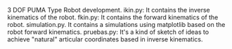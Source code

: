 3 DOF PUMA Type Robot development.
ikin.py: It contains the inverse kinematics of the robot.
fkin.py: It contains the forward kinematics of the robot.
simulation.py. It contains a simulations using matplotlib based on the robot forward kinematics.
pruebas.py: It's a kind of sketch of ideas to achieve "natural" articular coordinates based in inverse kinematics.
